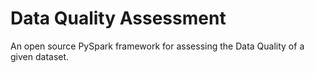 # Data Quality Assessment
An open source PySpark framework for assessing the Data Quality of a given dataset.
